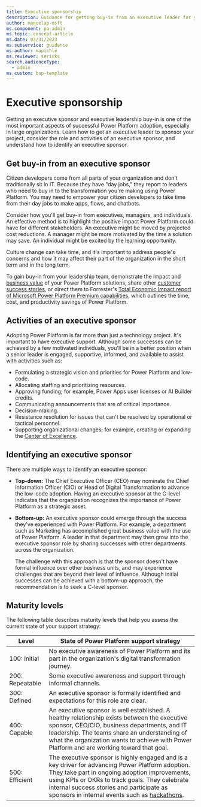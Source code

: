 ```yaml
---
title: Executive sponsorship
description: Guidance for getting buy-in from an executive leader for your Power Platform adoption journey, understanding their role and activities, and learning how to identify an executive sponsor.
author: manuelap-msft
ms.component: pa-admin
ms.topic: concept-article
ms.date: 03/31/2023
ms.subservice: guidance
ms.author: mapichle
ms.reviewer: sericks
search.audienceType: 
  - admin
ms.custom: bap-template
---
```


# Executive sponsorship

Getting an executive sponsor and executive leadership buy-in is one of the most important aspects of successful Power Platform adoption, especially in large organizations. Learn how to get an executive leader to sponsor your project, consider the role and activities of an executive sponsor, and understand how to identify an executive sponsor.

## Get buy-in from an executive sponsor

Citizen developers come from all parts of your organization and don't traditionally sit in IT. Because they have "day jobs," they report to leaders who need to buy in to the transformation you're making using Power Platform. You may need to empower your citizen developers to take time from their day jobs to make apps, flows, and chatbots.

Consider how you'll get buy-in from executives, managers, and individuals. An effective method is to highlight the positive impact Power Platform could have for different stakeholders. An executive might be moved by projected cost reductions. A manager might be more motivated by the time a solution may save. An individual might be excited by the learning opportunity.

Culture change can take time, and it's important to address people's concerns and how it may affect their part of the organization in the short term and in the long term.

To gain buy-in from your leadership team, demonstrate the impact and [business value](business-value.md) of your Power Platform solutions, share other [customer success stories](https://aka.ms/powercatstories), or direct them to Forrester's [Total Economic Impact report of Microsoft Power Platform Premium capabilities](https://info.microsoft.com/ww-landing-forrester-tei-of-power-platform-premium-capabilities.html?lcid=en-us), which outlines the time, cost, and productivity savings of Power Platform.

## Activities of an executive sponsor

Adopting Power Platform is far more than just a technology project. It's important to have executive support. Although some successes can be achieved by a few motivated individuals, you'll be in a better position when a senior leader is engaged, supportive, informed, and available to assist with activities such as:

- Formulating a strategic vision and priorities for Power Platform and low-code.
- Allocating staffing and prioritizing resources.
- Approving funding; for example, Power Apps user licenses or AI Builder credits.
- Communicating announcements that are of critical importance.
- Decision-making.
- Resistance resolution for issues that can't be resolved by operational or tactical personnel.
- Supporting organizational changes; for example, creating or expanding the [Center of Excellence](coe.md).

## Identifying an executive sponsor

There are multiple ways to identify an executive sponsor:

- **Top-down:** The Chief Executive Officer (CEO) may nominate the Chief Information Officer (CIO) or Head of Digital Transformation to advance the low-code adoption. Having an executive sponsor at the C-level indicates that the organization recognizes the importance of Power Platform as a strategic asset.

- **Bottom-up:** An executive sponsor could emerge through the success they've experienced with Power Platform. For example, a department such as Marketing has accomplished great business value with the use of Power Platform. A leader in that department may then grow into the executive sponsor role by sharing successes with other departments across the organization.

    The challenge with this approach is that the sponsor doesn't have formal influence over other business units, and may experience challenges that are beyond their level of influence. Although initial successes can be achieved with a bottom-up approach, the recommendation is to seek a C-level sponsor.

## Maturity levels

The following table describes maturity levels that help you assess the current state of your support strategy:

| Level | State of Power Platform support strategy |
| --- | --- |
| 100: Initial | No executive awareness of Power Platform and its part in the organization's digital transformation journey. |
| 200: Repeatable | Some executive awareness and support through informal channels. |
| 300: Defined | An executive sponsor is formally identified and expectations for this role are clear. |
| 400: Capable | An executive sponsor is well established. A healthy relationship exists between the executive sponsor, CEO/CIO, business departments, and IT leadership. The teams share an understanding of what the organization wants to achieve with Power Platform and are working toward that goal. |
| 500: Efficient | The executive sponsor is highly engaged and is a key driver for advancing Power Platform adoption. They take part in ongoing adoption improvements, using KPIs or OKRs to track goals. They celebrate internal success stories and participate as sponsors in internal events such as [hackathons](hackathons.md). |
